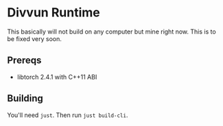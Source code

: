 # Divvun Runtime

This basically will not build on any computer but mine right now. This is to be fixed very soon.

## Prereqs

- libtorch 2.4.1 with C++11 ABI

## Building

You'll need `just`. Then run `just build-cli`.
